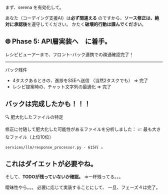 まず、serena を有効化して。

あなた（コーデイング支援AI）は**必ず間違える** のですから、**ソース修正は、絶対に承認後**を遵守してください。
かたく**破壊的行動は謹んでください**。

## 🌐 Phase 5: API層実装へ　に着手。
レシピビューアーまで、フロント-バック連携での疎通確認完了！

---
バック残件
- 4タスクあるときの、進捗をSSEへ送信  （当然2タスクでも） ⇒ 完了
- レシピ提案時の、チャット文字列の最適化 ⇒ 完了

バックは完成したかも！！！
---
🔍 肥大化したファイルの特定

修正に付随して肥大化した可能性があるファイルを分析しました：
📈 最も大きなファイル（上位10位）

    services/llm/response_processor.py - 615行 ⚠️

これはダイエットが必要やね。
---



そして、**TODOが残っていないか確認。**
⇒一杯残ってる。。。

曖昧性やら。。。
必要に応じて実装することにして、
一旦、フェーズ４は完了。

